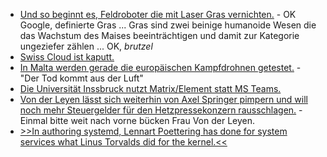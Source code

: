 * [Und so beginnt es, Feldroboter die mit Laser Gras vernichten.](https://www.freethink.com/articles/farming-robot) - OK Google, definierte Gras ... Gras sind zwei beinige humanoide Wesen die das Wachstum des Maises beeinträchtigen und damit zur Kategorie ungeziefer zählen ... OK, *brutzel*
* [Swiss Cloud ist kaputt.](https://www.borncity.com/blog/2021/05/03/swiss-cloud-ag-opfer-eines-cyber-angriffs-april-2021/)
* [In Malta werden gerade die europäischen Kampfdrohnen getestet.](https://netzpolitik.org/2021/erster-test-in-malta-frontex-drohnen-im-anflug/) - "Der Tod kommt aus der Luft"
* [Die Universität Inssbruck nutzt Matrix/Element statt MS Teams.](https://www.borncity.com/blog/2021/05/03/uni-innsbruck-setzt-auf-matrix-element-statt-auf-ms-teams/)
* [Von der Leyen lässt sich weiterhin von Axel Springer pimpern und will noch mehr Steuergelder für den Hetzpressekonzern rausschlagen.](https://netzpolitik.org/2021/doepfner-lobbyiert-in-bruessel-axel-springer-will-noch-mehr-leistungsschutzrecht/) - Einmal bitte weit nach vorne bücken Frau Von der Leyen.
* [>>In authoring systemd, Lennart Poettering has done for system services what Linus Torvalds did for the kernel.<<](https://opensource.com/article/21/5/systemd)

